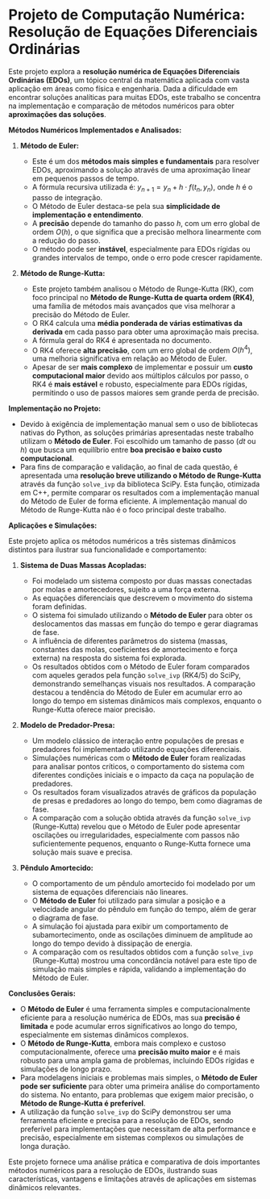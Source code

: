 # Projeto de Computação Numérica: Resolução de Equações Diferenciais Ordinárias

Este projeto explora a **resolução numérica de Equações Diferenciais Ordinárias (EDOs)**, um tópico central da matemática aplicada com vasta aplicação em áreas como física e engenharia. Dada a dificuldade em encontrar soluções analíticas para muitas EDOs, este trabalho se concentra na implementação e comparação de métodos numéricos para obter **aproximações das soluções**.

**Métodos Numéricos Implementados e Analisados:**

1.  **Método de Euler:**
    *   Este é um dos **métodos mais simples e fundamentais** para resolver EDOs, aproximando a solução através de uma aproximação linear em pequenos passos de tempo.
    *   A fórmula recursiva utilizada é: $y_{n+1} = y_n + h \cdot f(t_n, y_n)$, onde $h$ é o passo de integração.
    *   O Método de Euler destaca-se pela sua **simplicidade de implementação e entendimento**.
    *   A **precisão** depende do tamanho do passo $h$, com um erro global de ordem $O(h)$, o que significa que a precisão melhora linearmente com a redução do passo.
    *   O método pode ser **instável**, especialmente para EDOs rígidas ou grandes intervalos de tempo, onde o erro pode crescer rapidamente.

2.  **Método de Runge-Kutta:**
    *   Este projeto também analisou o Método de Runge-Kutta (RK), com foco principal no **Método de Runge-Kutta de quarta ordem (RK4)**, uma família de métodos mais avançados que visa melhorar a precisão do Método de Euler.
    *   O RK4 calcula uma **média ponderada de várias estimativas da derivada** em cada passo para obter uma aproximação mais precisa.
    *   A fórmula geral do RK4 é apresentada no documento.
    *   O RK4 oferece **alta precisão**, com um erro global de ordem $O(h^4)$, uma melhoria significativa em relação ao Método de Euler.
    *   Apesar de ser **mais complexo** de implementar e possuir um **custo computacional maior** devido aos múltiplos cálculos por passo, o RK4 é **mais estável** e robusto, especialmente para EDOs rígidas, permitindo o uso de passos maiores sem grande perda de precisão.

**Implementação no Projeto:**

*   Devido à exigência de implementação manual sem o uso de bibliotecas nativas do Python, as soluções primárias apresentadas neste trabalho utilizam o **Método de Euler**. Foi escolhido um tamanho de passo ($dt$ ou $h$) que busca um equilíbrio entre **boa precisão e baixo custo computacional**.
*   Para fins de comparação e validação, ao final de cada questão, é apresentada uma **resolução breve utilizando o Método de Runge-Kutta** através da função `solve_ivp` da biblioteca SciPy. Esta função, otimizada em C++, permite comparar os resultados com a implementação manual do Método de Euler de forma eficiente. A implementação manual do Método de Runge-Kutta não é o foco principal deste trabalho.

**Aplicações e Simulações:**

Este projeto aplica os métodos numéricos a três sistemas dinâmicos distintos para ilustrar sua funcionalidade e comportamento:

1.  **Sistema de Duas Massas Acopladas:**
    *   Foi modelado um sistema composto por duas massas conectadas por molas e amortecedores, sujeito a uma força externa.
    *   As equações diferenciais que descrevem o movimento do sistema foram definidas.
    *   O sistema foi simulado utilizando o **Método de Euler** para obter os deslocamentos das massas em função do tempo e gerar diagramas de fase.
    *   A influência de diferentes parâmetros do sistema (massas, constantes das molas, coeficientes de amortecimento e força externa) na resposta do sistema foi explorada.
    *   Os resultados obtidos com o Método de Euler foram comparados com aqueles gerados pela função `solve_ivp` (RK4/5) do SciPy, demonstrando semelhanças visuais nos resultados. A comparação destacou a tendência do Método de Euler em acumular erro ao longo do tempo em sistemas dinâmicos mais complexos, enquanto o Runge-Kutta oferece maior precisão.

2.  **Modelo de Predador-Presa:**
    *   Um modelo clássico de interação entre populações de presas e predadores foi implementado utilizando equações diferenciais.
    *   Simulações numéricas com o **Método de Euler** foram realizadas para analisar pontos críticos, o comportamento do sistema com diferentes condições iniciais e o impacto da caça na população de predadores.
    *   Os resultados foram visualizados através de gráficos da população de presas e predadores ao longo do tempo, bem como diagramas de fase.
    *   A comparação com a solução obtida através da função `solve_ivp` (Runge-Kutta) revelou que o Método de Euler pode apresentar oscilações ou irregularidades, especialmente com passos não suficientemente pequenos, enquanto o Runge-Kutta fornece uma solução mais suave e precisa.

3.  **Pêndulo Amortecido:**
    *   O comportamento de um pêndulo amortecido foi modelado por um sistema de equações diferenciais não lineares.
    *   O **Método de Euler** foi utilizado para simular a posição e a velocidade angular do pêndulo em função do tempo, além de gerar o diagrama de fase.
    *   A simulação foi ajustada para exibir um comportamento de subamortecimento, onde as oscilações diminuem de amplitude ao longo do tempo devido à dissipação de energia.
    *   A comparação com os resultados obtidos com a função `solve_ivp` (Runge-Kutta) mostrou uma concordância notável para este tipo de simulação mais simples e rápida, validando a implementação do Método de Euler.

**Conclusões Gerais:**

*   O **Método de Euler** é uma ferramenta simples e computacionalmente eficiente para a resolução numérica de EDOs, mas sua **precisão é limitada** e pode acumular erros significativos ao longo do tempo, especialmente em sistemas dinâmicos complexos.
*   O **Método de Runge-Kutta**, embora mais complexo e custoso computacionalmente, oferece uma **precisão muito maior** e é mais robusto para uma ampla gama de problemas, incluindo EDOs rígidas e simulações de longo prazo.
*   Para modelagens iniciais e problemas mais simples, o **Método de Euler pode ser suficiente** para obter uma primeira análise do comportamento do sistema. No entanto, para problemas que exigem maior precisão, o **Método de Runge-Kutta é preferível**.
*   A utilização da função `solve_ivp` do SciPy demonstrou ser uma ferramenta eficiente e precisa para a resolução de EDOs, sendo preferível para implementações que necessitam de alta performance e precisão, especialmente em sistemas complexos ou simulações de longa duração.

Este projeto fornece uma análise prática e comparativa de dois importantes métodos numéricos para a resolução de EDOs, ilustrando suas características, vantagens e limitações através de aplicações em sistemas dinâmicos relevantes.